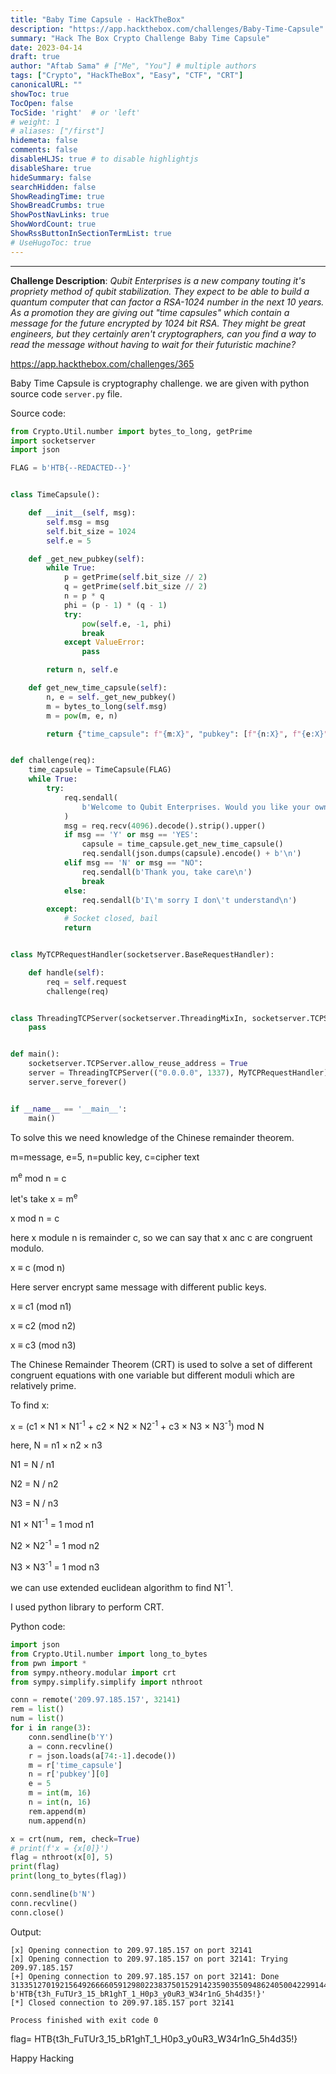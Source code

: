 ```yaml
---
title: "Baby Time Capsule - HackTheBox"
description: "https://app.hackthebox.com/challenges/Baby-Time-Capsule"
summary: "Hack The Box Crypto Challenge Baby Time Capsule"
date: 2023-04-14
draft: true
author: "Aftab Sama" # ["Me", "You"] # multiple authors
tags: ["Crypto", "HackTheBox", "Easy", "CTF", "CRT"]
canonicalURL: ""
showToc: true
TocOpen: false
TocSide: 'right'  # or 'left'
# weight: 1
# aliases: ["/first"]
hidemeta: false
comments: false
disableHLJS: true # to disable highlightjs
disableShare: true
hideSummary: false
searchHidden: false
ShowReadingTime: true
ShowBreadCrumbs: true
ShowPostNavLinks: true
ShowWordCount: true
ShowRssButtonInSectionTermList: true
# UseHugoToc: true
---
```


------------------------

__Challenge Description__: _Qubit Enterprises is a new company touting it's propriety method of qubit stabilization. They expect to be able to build a quantum computer that can factor a RSA-1024 number in the next 10 years. As a promotion they are giving out "time capsules" which contain a message for the future encrypted by 1024 bit RSA. They might be great engineers, but they certainly aren't cryptographers, can you find a way to read the message without having to wait for their futuristic machine?_

https://app.hackthebox.com/challenges/365


Baby Time Capsule is cryptography challenge. we are given with python source code `server.py` file.

Source code:

```python
from Crypto.Util.number import bytes_to_long, getPrime
import socketserver
import json

FLAG = b'HTB{--REDACTED--}'


class TimeCapsule():

    def __init__(self, msg):
        self.msg = msg
        self.bit_size = 1024
        self.e = 5

    def _get_new_pubkey(self):
        while True:
            p = getPrime(self.bit_size // 2)
            q = getPrime(self.bit_size // 2)
            n = p * q
            phi = (p - 1) * (q - 1)
            try:
                pow(self.e, -1, phi)
                break
            except ValueError:
                pass

        return n, self.e

    def get_new_time_capsule(self):
        n, e = self._get_new_pubkey()
        m = bytes_to_long(self.msg)
        m = pow(m, e, n)

        return {"time_capsule": f"{m:X}", "pubkey": [f"{n:X}", f"{e:X}"]}


def challenge(req):
    time_capsule = TimeCapsule(FLAG)
    while True:
        try:
            req.sendall(
                b'Welcome to Qubit Enterprises. Would you like your own time capsule? (Y/n) '
            )
            msg = req.recv(4096).decode().strip().upper()
            if msg == 'Y' or msg == 'YES':
                capsule = time_capsule.get_new_time_capsule()
                req.sendall(json.dumps(capsule).encode() + b'\n')
            elif msg == 'N' or msg == "NO":
                req.sendall(b'Thank you, take care\n')
                break
            else:
                req.sendall(b'I\'m sorry I don\'t understand\n')
        except:
            # Socket closed, bail
            return


class MyTCPRequestHandler(socketserver.BaseRequestHandler):

    def handle(self):
        req = self.request
        challenge(req)


class ThreadingTCPServer(socketserver.ThreadingMixIn, socketserver.TCPServer):
    pass


def main():
    socketserver.TCPServer.allow_reuse_address = True
    server = ThreadingTCPServer(("0.0.0.0", 1337), MyTCPRequestHandler)
    server.serve_forever()


if __name__ == '__main__':
    main()

```

To solve this we need knowledge of the Chinese remainder theorem.

m=message, e=5, n=public key, c=cipher text

m<sup>e</sup> mod n = c

let's take x = m<sup>e</sup>

x mod n = c

here x module n is remainder c, so we can say that x anc c are congruent modulo.

x ≡ c (mod n)

Here server encrypt same message with different public keys.

x ≡ c1 (mod n1)

x ≡ c2 (mod n2)

x ≡ c3 (mod n3)

The Chinese Remainder Theorem (CRT) is used to solve a set of different 
congruent equations with one variable but different moduli which are relatively
prime.

To find x:

x = (c1 <span>&#215;</span> N1 <span>&#215;</span> N1<sup>-1</sup> + c2 <span>&#215;</span> N2 <span>&#215;</span> N2<sup>-1</sup> + 
c3 <span>&#215;</span> N3 <span>&#215;</span> N3<sup>-1</sup>) mod N

here, N = n1 <span>&#215;</span> n2 <span>&#215;</span> n3

N1 = N / n1

N2 = N / n2

N3 = N / n3

N1 <span>&#215;</span> N1<sup>-1</sup> = 1 mod n1

N2 <span>&#215;</span> N2<sup>-1</sup> = 1 mod n2

N3 <span>&#215;</span> N3<sup>-1</sup> = 1 mod n3

we can use extended euclidean algorithm to find N1<sup>-1</sup>.

I used python library to perform CRT.

Python code:

```python
import json
from Crypto.Util.number import long_to_bytes
from pwn import *
from sympy.ntheory.modular import crt
from sympy.simplify.simplify import nthroot

conn = remote('209.97.185.157', 32141)
rem = list()
num = list()
for i in range(3):
    conn.sendline(b'Y')
    a = conn.recvline()
    r = json.loads(a[74:-1].decode())
    m = r['time_capsule']
    n = r['pubkey'][0]
    e = 5
    m = int(m, 16)
    n = int(n, 16)
    rem.append(m)
    num.append(n)

x = crt(num, rem, check=True)
# print(f'x = {x[0]}')
flag = nthroot(x[0], 5)
print(flag)
print(long_to_bytes(flag))

conn.sendline(b'N')
conn.recvline()
conn.close()
```
  
Output:

```shell
[x] Opening connection to 209.97.185.157 on port 32141
[x] Opening connection to 209.97.185.157 on port 32141: Trying 209.97.185.157
[+] Opening connection to 209.97.185.157 on port 32141: Done
3133512701921564926666059129802238375015291423590355094862405004229914481893581069974415008616334994674940586670768933862016098685
b'HTB{t3h_FuTUr3_15_bR1ghT_1_H0p3_y0uR3_W34r1nG_5h4d35!}'
[*] Closed connection to 209.97.185.157 port 32141

Process finished with exit code 0

```

flag= HTB{t3h_FuTUr3_15_bR1ghT_1_H0p3_y0uR3_W34r1nG_5h4d35!}

Happy Hacking